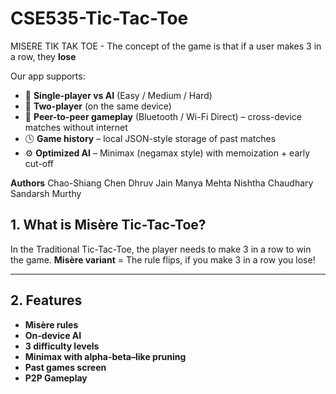 # CSE535-Tic-Tac-Toe

MISERE TIK TAK TOE - The concept of the game is that if a user makes 3 in a row, they **lose**

Our app supports:
- 👤 **Single-player vs AI** (Easy / Medium / Hard)
- 👥 **Two-player** (on the same device)
- 📡 **Peer-to-peer gameplay** (Bluetooth / Wi-Fi Direct) – cross-device matches without internet
- 🕓 **Game history** – local JSON-style storage of past matches
- ⚙️ **Optimized AI** – Minimax (negamax style) with memoization + early cut-off

**Authors**
Chao-Shiang Chen
Dhruv Jain 
Manya Mehta
Nishtha Chaudhary
Sandarsh Murthy

## 1. What is Misère Tic-Tac-Toe?
In the Traditional Tic-Tac-Toe, the player needs to make 3 in a row to win the game.
**Misère variant** = The rule flips, if you make 3 in a row you lose!

---

## 2. Features
- **Misère rules**
- **On-device AI**
- **3 difficulty levels**
- **Minimax with alpha-beta–like pruning**
- **Past games screen**
- **P2P Gameplay**


